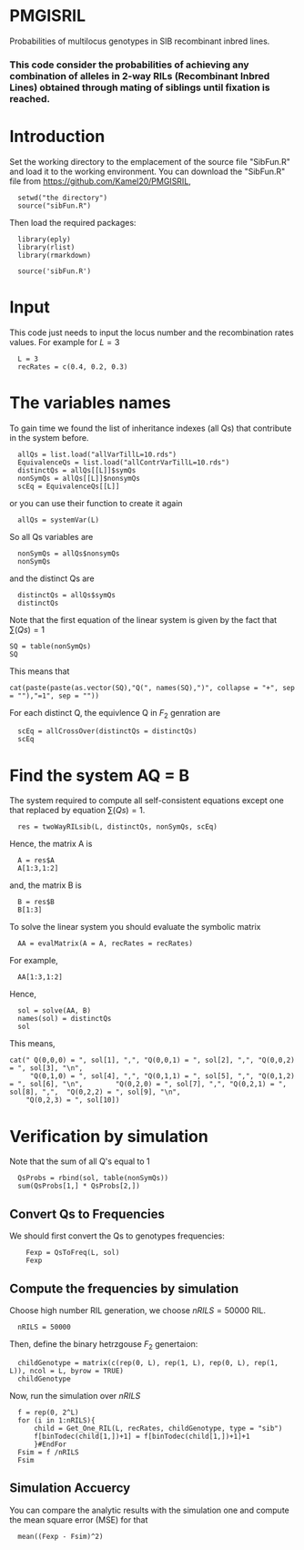 # PMGISRIL
Probabilities of multilocus genotypes in SIB recombinant inbred lines.

### This code consider the probabilities of achieving any combination of alleles in 2-way RILs (Recombinant Inbred Lines) obtained through mating of siblings until fixation is reached.


# Introduction
Set the working directory to the emplacement of the source file "SibFun.R" and load it to the working environment. You can download the "SibFun.R" file from <https://github.com/Kamel20/PMGISRIL>, 

```{r  eval=FALSE}
  setwd("the directory")
  source("sibFun.R")
```

Then load the required packages:

```{r}
  library(eply)
  library(rlist)
  library(rmarkdown)
```

```{r, include = FALSE}
  source('sibFun.R')
```

# Input
This code just needs to input the locus number and the recombination rates values. For example for $L=3$

```{r}
  L = 3
  recRates = c(0.4, 0.2, 0.3)
```

# The variables names
To gain time we found the list of inheritance indexes (all Qs) that contribute in the system before.

```{r, eval=FALSE}
  allQs = list.load("allVarTillL=10.rds")
  EquivalenceQs = list.load("allContrVarTillL=10.rds")
  distinctQs = allQs[[L]]$symQs
  nonSymQs = allQs[[L]]$nonsymQs
  scEq = EquivalenceQs[[L]]
```

or you can use their function to create it again

```{r}
  allQs = systemVar(L)
```


So all Qs variables are 

```{r}
  nonSymQs = allQs$nonsymQs
  nonSymQs
```

and the distinct Qs are

```{r}
  distinctQs = allQs$symQs
  distinctQs
```

Note that the first equation of the linear system is given by the fact that $\sum(Qs) = 1$

```{r}
SQ = table(nonSymQs)
SQ
```

This means that 

```{r, echo=FALSE}
cat(paste(paste(as.vector(SQ),"Q(", names(SQ),")", collapse = "+", sep = ""),"=1", sep = ""))
```

For each distinct Q, the equivlence Q in $F_2$ genration are  

```{r}
  scEq = allCrossOver(distinctQs = distinctQs)
  scEq
```

# Find the system AQ = B

The system required to compute all self-consistent equations except one that replaced by equation $\sum(Qs)=1$.
```{r}
  res = twoWayRILsib(L, distinctQs, nonSymQs, scEq)
```

Hence, the matrix A is 

```{r}
  A = res$A
  A[1:3,1:2]
```

and, the matrix B is 

```{r}
  B = res$B
  B[1:3]
```

To solve the linear system you should evaluate the symbolic matrix

```{r}
  AA = evalMatrix(A = A, recRates = recRates)
```
For example, 
```{r}
  AA[1:3,1:2]
```

Hence, 

```{r}
  sol = solve(AA, B)
  names(sol) = distinctQs
  sol
```

This means, 

```{r, echo=FALSE}
cat(" Q(0,0,0) = ", sol[1], ",", "Q(0,0,1) = ", sol[2], ",", "Q(0,0,2) = ", sol[3], "\n",
     "Q(0,1,0) = ", sol[4], ",", "Q(0,1,1) = ", sol[5], ",", "Q(0,1,2) = ", sol[6], "\n",        "Q(0,2,0) = ", sol[7], ",", "Q(0,2,1) = ", sol[8], ",",  "Q(0,2,2) = ", sol[9], "\n",
    "Q(0,2,3) = ", sol[10])
```

# Verification by simulation

Note that the sum of all Q's equal to 1

```{r}
  QsProbs = rbind(sol, table(nonSymQs))
  sum(QsProbs[1,] * QsProbs[2,])
```

## Convert Qs to Frequencies
We should first convert the Qs to genotypes frequencies:
```{r}
    Fexp = QsToFreq(L, sol)
    Fexp
```

## Compute the frequencies by simulation 
Choose high number RIL generation, we choose $nRILS = 50000$ RIL. 
```{r}
  nRILS = 50000
```
Then, define the binary hetrzgouse $F_2$ genertaion:

```{r}
  childGenotype = matrix(c(rep(0, L), rep(1, L), rep(0, L), rep(1, L)), ncol = L, byrow = TRUE)
  childGenotype
```

Now, run the simulation over $nRILS$
```{r}
  f = rep(0, 2^L)
  for (i in 1:nRILS){
      child = Get_One_RIL(L, recRates, childGenotype, type = "sib")
      f[binTodec(child[1,])+1] = f[binTodec(child[1,])+1]+1
      }#EndFor
  Fsim = f /nRILS
  Fsim
```

## Simulation Accuercy 
You can compare the analytic results with the simulation one and compute the mean square error (MSE) for that
```{r}
  mean((Fexp - Fsim)^2)
```

